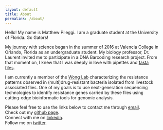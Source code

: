```yaml
---
layout: default
title: About
permalink: /about/
---
```


Hello! My name is Matthew Pileggi. I am a graduate student at the University of Florida. Go Gators!

My journey with science began in the summer of 2016 at Valencia College in Orlando, Florida as an undergraduate student. My biology professor, Dr. Laurent invited me to participate in a DNA Barcoding research project. From that moment on, I knew that I was deeply in love with pipettes and [fasta files](https://en.wikipedia.org/wiki/FASTA_format).

I am currently a member of the [Wong Lab](https://microbiota.wixsite.com/adam-wong) characterizing the resistance patterns observed in (multi)drug-resistant bacteria isolated from livestock associated flies. One of my goals is to use next-generation sequencing technologies to identify resistance genes carried by these flies using cutting-edge bioinformatic tools for genomic analysis.

Please feel free to use the links below to contact me through [email](mailto:mpileggi@ufl.edu).  
Check out my [github page](https://github.com/matthewpileggi).  
Connect with me on [linkedin](https://www.linkedin.com/in/matthewpileggi/).  
Follow me on [twitter](https://twitter.com/mattpileggi).  



